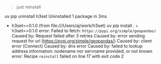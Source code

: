 > just reinstall

uv pip uninstall h3set
Uninstalled 1 package in 3ms
 - h3set==0.1.0 (from file:///Users/aj/work/h3set)
uv pip install .
⠦ h3set==0.1.0                                                                                                                                                                        error: Failed to fetch: `https://pypi.org/simple/geopandas/`
  Caused by: Request failed after 3 retries
  Caused by: error sending request for url (https://pypi.org/simple/geopandas/)
  Caused by: client error (Connect)
  Caused by: dns error
  Caused by: failed to lookup address information: nodename nor servname provided, or not known
error: Recipe `reinstall` failed on line 17 with exit code 2
